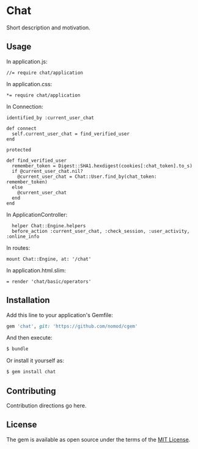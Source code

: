 # Chat
Short description and motivation.

## Usage
In application.js:

    //= require chat/application

In application.css:
    
    *= require chat/application

In Connection:

    identified_by :current_user_chat

    def connect
      self.current_user_chat = find_verified_user
    end

    protected

    def find_verified_user
      remember_token = Digest::SHA1.hexdigest(cookies[:chat_token].to_s)
      if @current_user_chat.nil?
        @current_user_chat = Chat::User.find_by(chat_token: remember_token)
      else
        @current_user_chat
      end
    end

In ApplicationController:

      helper Chat::Engine.helpers
      before_action :current_user_chat, :check_session, :user_activity, :online_info
    
In routes:
    
    mount Chat::Engine, at: '/chat'
    
In application.html.slim:
    
    = render 'chat/basic/operators'

## Installation
Add this line to your application's Gemfile:

```ruby
gem 'chat', git: 'https://github.com/nomod/cgem'
```

And then execute:
```bash
$ bundle
```

Or install it yourself as:
```bash
$ gem install chat
```

## Contributing
Contribution directions go here.

## License
The gem is available as open source under the terms of the [MIT License](http://opensource.org/licenses/MIT).
